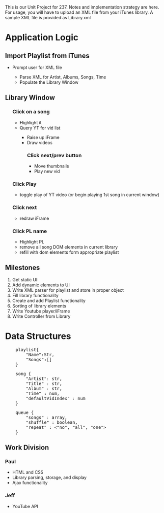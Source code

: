 <emp>This is our Unit Project for 237. Notes and implementation strategy are here.</emp>
<emp>For usage, you will have to upload an XML file from your iTunes library. A sample XML file is provided as Library.xml</emp>

<h1>Application Logic</h1>

<h2>Import Playlist from iTunes</h2>
<ul>
    <li>Prompt user for XML file</li>
    <ul>
        <li>Parse XML for Artist, Albums, Songs, Time</li>
        <li>Populate the Library Window</li>
    </ul>
</ul>

<h2>Library Window</h2>
<ul>
    <h3>Click on a song</h3>
    <ul>
        <li>Highlight it</li>
        <li>Query YT for vid list</li>
        <ul>
            <li>Raise up iFrame</li>
            <li>Draw videos</li>
            <h3>Click next/prev button</h3>
            <ul>
                <li>Move thumbnails</li>
                <li>Play new vid</li>
            </ul>
        </ul>
    </ul>
    <h3>Click Play</h3>
    <ul>
        <li>toggle play of YT video (or begin playing 1st song in current window)</li>
    </ul>
    <h3>Click next</h3>
    <ul>
        <li>redraw iFrame</li>
    </ul>
    <h3>Click PL name</h3>
    <ul>
        <li>Highlight PL</li>
        <li>remove all song DOM elements in current library</li>
        <li>refill with dom elements form appropriate playlist</li>
    </ul>
</ul>

<h2>Milestones</h2>
<ol>
    <li>Get static UI</li>
    <li>Add dynamic elements to UI</li>
    <li>Write XML parser for playlist and store in proper object</li>
    <li>Fill library functionality</li>
    <li>Create and add Playlist functionality</li>
    <li>Sorting of library elements</li>
    <li>Write Youtube player/iFrame</li>
    <li>Write Controller from Library</li>
</ol>

<h1>Data Structures</h1>
<pre>
    playlist{
        "Name":Str,
        "Songs":[]
    }
</pre>

<pre>
    song {
        "Artist": str,
        "Title" : str,
        "Album" : str,
        "Time" : num,
        "defaultVidIndex" : num
    }
</pre>

<pre>
    queue {
        "songs" : array,
        "shuffle" : boolean,
        "repeat" : <"no", "all", "one">
    }
</pre>

<h2>Work Division</h2>
<h3>Paul</h3>
<ul>
    <li>HTML and CSS</li>
    <li>Library parsing, storage, and display</li>
    <li>Ajax functionality</li>

</ul>
<h3>Jeff</h3>
<ul>
    <li>YouTube API</li>
</ul>